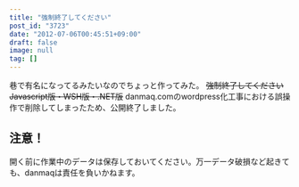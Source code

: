 ```yaml
---
title: "強制終了してください"
post_id: "3723"
date: "2012-07-06T00:45:51+09:00"
draft: false
image: null
tag: []
---
```



巷で有名になってるみたいなのでちょっと作ってみた。 <del>強制終了してください Javascript版・WSH版・.NET版</del> danmaq.comのwordpress化工事における誤操作で削除してしまったため、公開終了しました。
## 注意！
開く前に作業中のデータは保存しておいてください。万一データ破損など起きても、danmaqは責任を負いかねます。
